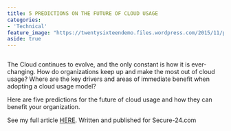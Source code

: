 ```yaml
---
title: 5 PREDICTIONS ON THE FUTURE OF CLOUD USAGE
categories:
- 'Technical'
feature_image: "https://twentysixteendemo.files.wordpress.com/2015/11/post.png"
aside: true
---
```



<div class="wp-block-image"><figure class="aligncenter size-large"><img src="https://captainhyperscaler.files.wordpress.com/2020/02/image-1.jpeg?w=300" alt="" class="wp-image-401"/></figure></div>


The Cloud continues to evolve, and the only constant is how it is ever-changing. How do organizations keep up and make the most out of cloud usage?  Where are the key drivers and areas of immediate benefit when adopting a cloud usage model?

Here are five predictions for the future of cloud usage and how they can benefit your organization.

See my full article <a rel="noreferrer noopener" aria-label="HERE (opens in a new tab)" href="https://www.secure-24.com/cloud-usage-predictions/" target="_blank">HERE</a>. Written and published for Secure-24.com